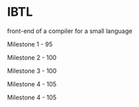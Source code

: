 # IBTL

front-end of a compiler for a small language

Milestone 1 - 95

Milestone 2 - 100

Milestone 3 - 100

Milestone 4 - 105

Milestone 4 - 105
